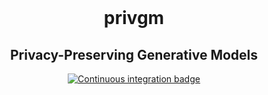<div align="center">
    <br>
    <p align="center">
    <h1>privgm</h1>
    </p>
    <h2>Privacy-Preserving Generative Models</h2>
</div>
 
<p align="center">
    <a href="https://github.com/kasra-hosseini/privgm/workflows/Continuous%20integration/badge.svg">
        <img alt="Continuous integration badge" src="https://github.com/kasra-hosseini/privgm/workflows/Continuous%20integration/badge.svg">
    </a>
    <br/>
</p>
